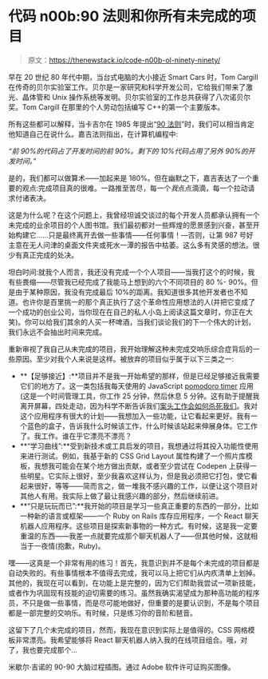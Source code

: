 # 代码 n00b:90 法则和你所有未完成的项目

> 原文：<https://thenewstack.io/code-n00b-ol-ninety-ninety/>

早在 20 世纪 80 年代中期，当台式电脑的大小接近 Smart Cars 时，Tom Cargill 在传奇的贝尔实验室工作。贝尔是一家研究和科学开发公司，它给我们带来了激光、晶体管和 Unix 操作系统等发明。贝尔实验室的工作总共获得了八次诺贝尔奖。Tom Cargill 在那里的个人劳动包括编写 C++的第一个主要版本。

所有这些都可以解释，当卡吉尔在 1985 年提出“[90 法则](http://www.defprogramming.com/quotes-by/tom-cargill/)”时，我们可以相当肯定他知道自己在说什么。嘉吉法则指出，在计算机编程中:

*“前 90%的代码占了开发时间的前 90%。剩下的 10%代码占用了另外 90%的开发时间。”*

是的，我们都可以做算术——加起来是 180%。但在幽默之下，嘉吉表达了一个重要的观点:完成项目真的很难。一路推至苦尽，每一个*我*点点滴滴，每一个拉动请求付诸表决。

这是为什么呢？在这个问题上，我曾经坦诚交谈过的每个开发人员都承认拥有一个未完成的业余项目的个人图书馆。我们最初都对一些辉煌的愿景感到兴奋，甚至开始构建它……只是最终离开去做一些事情——任何事情！—否则，让第 987 号好主意在无人问津的桌面文件夹或死水一潭的报告中枯萎。这么多有灵感的想法。很少有真正完成的处决。

坦白时间:就我个人而言，我还没有完成一个个人项目——当我打这个的时候，我有些畏缩——尽管我已经完成了我能马上想到的六个不同项目的 80 %- 90%。但是由于某种原因，我没有完成最后 10%的距离。我知道很多其他开发者也不知道。也许你是百里挑一的那个真正执行了这个革命性应用想法的人(并把它变成了一个成功的创业公司，当你现在在自己的私人小岛上阅读这篇文章时，你正在大笑)。你可以给我们其余的人买一杯啤酒，当我们谈论我们的下一个伟大的计划，我们永远不会抽出时间来完成。

重新审视了我自己从未完成的项目，我开始理解这种未完成交响乐综合症背后的一些原因。至少对我个人来说是这样。被放弃的项目似乎属于以下三类之一:

*   **【足够接近】:**项目并不是我一开始希望的那样，但是已经足够接近我需要它们的地方了。这一类包括我每天使用的 JavaScript [pomodoro timer](https://en.wikipedia.org/wiki/Pomodoro_Technique) 应用(这是一个时间管理工具，你工作 25 分钟，然后休息 5 分钟。这有助于提醒我离开屏幕，四处走动，因为科学不断告诉我们[案头工作会如何杀死我们](http://www.newsweek.com/desk-job-killing-you-study-664918)。我对这个应用程序有很大的计划——我想加入一些功能，让它看起来更好。我有一个蓝色的盒子，告诉我什么时候该工作，什么时候该站起来伸展身体。它工作了。我工作。谁在乎它漂亮不漂亮？
*   **“学习曲线”:**受到新技术或工具启发的项目，我想通过将其投入功能性使用来进行测试。例如，我基于新的 CSS Grid Layout 属性构建了一个照片库模板，我想我可能会在某个地方做出贡献，或者至少尝试在 Codepen 上获得一些明星。它实际上很好，至少我喜欢这样认为，但是我必须把它打包，使它看起来很好，等等——简而言之，做一堆我不感兴趣的工作，以便让这个项目对其他人有用。我实际上做了最让我感兴趣的部分，然后继续前进。
*   **“只是玩玩而已”:**我开始的项目是学习一些真正重要的东西的一部分，比如一种新的语言或框架——一个 Ruby on Rails 库存应用程序，一个 React 聊天机器人应用程序。这些项目是探索新事物的一种方式。有时候，这是我一定要重温的东西——我差一点就要完成那个聊天机器人了——但其他时候，这就相当于一夜情(抱歉，Ruby)。

嘿——这真是一个非常有用的练习！首先，我意识到并不是每个未完成的项目都是自动失败的。有些事情根本不值得去完成，我可以马上把它们从内疚清单上划掉。其他的，我现在可以看到，在功能上是完整的，因为它们帮助我尝试一项新技能，或者作为巩固现有技能的迫切需要的练习。虽然我确实渴望成为那种高功能的程序员，不只是做一些事情，而是尽可能地做好，但重要的是要认识到，不是每个项目都是一部完整的交响乐。有时候，只是练习你的音阶和琶音。

这留下了几个未完成的项目，然而，我现在意识到实际上是值得的。CSS 网格模板非常漂亮。我希望能够将 React 聊天机器人纳入我的在线项目组合。哦，对了，我也要完成那个…

米歇尔·吉诺的 90-90 大脑过程插图。通过 Adobe 软件许可证购买图像。

<svg xmlns:xlink="http://www.w3.org/1999/xlink" viewBox="0 0 68 31" version="1.1"><title>Group</title> <desc>Created with Sketch.</desc></svg>